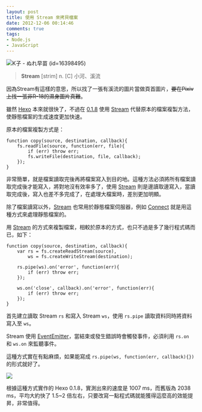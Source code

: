 ```yaml
---
layout: post
title: 使用 Stream 來拷貝檔案
date: 2012-12-06 00:14:46
comments: true
tags:
- Node.js
- JavaScript
---
```


![K子 - ぬれ早苗 (id=16398495)](http://i.minus.com/iFFlrSnC6IrC8.jpg)

> **Stream** [strim] n. [C] 小河、溪流

因為Stream有這樣的意思，所以找了一張有溪流的圖片當做頁首圖片，<del>要在Pixiv上找一張非R-18的濕身圖片真難</del>。

雖然 [Hexo] 本來就很快了，不過在 [0.1.8](https://github.com/tommy351/hexo/commit/1bfc6324285d7cadeb30f2c4bf4e8ea5fc451d5e) 使用 [Stream] 代替原本的檔案複製方法，使靜態檔案的生成速度更加快速。

<!-- more -->

原本的檔案複製方式是：

```
function copy(source, destination, callback){
	fs.readFile(source, function(err, file){
		if (err) throw err;
		fs.writeFile(destination, file, callback);
	});
}
```

非常簡單，就是檔案讀取完後再將檔案寫入到目的地。這種方法必須將所有檔案讀取完成後才能寫入，將對地沒有效率多了，使用 [Stream] 則是邊讀取邊寫入，當讀取完成後，寫入也差不多完成了，在處理大檔案時，差別更加明顯。

除了檔案讀寫以外，[Stream] 也常用於靜態檔案伺服器，例如 [Connect] 就是用這種方式來處理靜態檔案的。

用 [Stream] 的方式來複製檔案，相較於原本的方式，也只不過是多了幾行程式碼而已，如下：

```
function copy(source, destination, callback){
	var rs = fs.createReadStream(source),
		ws = fs.createWriteStream(destination);
		
	rs.pipe(ws).on('error', function(err){
		if (err) throw err;
	});
	
	ws.on('close', callback).on('error', function(err){
		if (err) throw err;
	});
}
```

首先建立讀取 Stream `rs` 和寫入 Stream `ws`，使用 `rs.pipe` 讀取資料同時將資料寫入至 `ws`。

Stream 使用 [EventEmitter]，當結束或發生錯誤時會觸發事件，必須利用 `rs.on` 和 `ws.on` 來監聽事件。

這種方式實在有點麻煩，如果能寫成 `rs.pipe(ws, function(err, callback){})` 的形式就好了。

![](http://i.minus.com/iwucHChl9EUD0.png)

根據這種方式實作的 Hexo 0.1.8，實測出來的速度是 1007 ms，而舊版為 2038 ms，平均大約快了 1.5~2 倍左右，只要改寫一點程式碼就能獲得這麼高的效能提昇，非常值得。

[Hexo]: http://zespia.tw/hexo
[Stream]: http://nodejs.org/api/stream.html
[Connect]: http://www.senchalabs.org/connect/
[EventEmitter]: http://nodejs.org/api/events.html